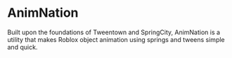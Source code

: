 # AnimNation
Built upon the foundations of Tweentown and SpringCity, AnimNation is a utility that makes Roblox object animation using springs and tweens simple and quick.
